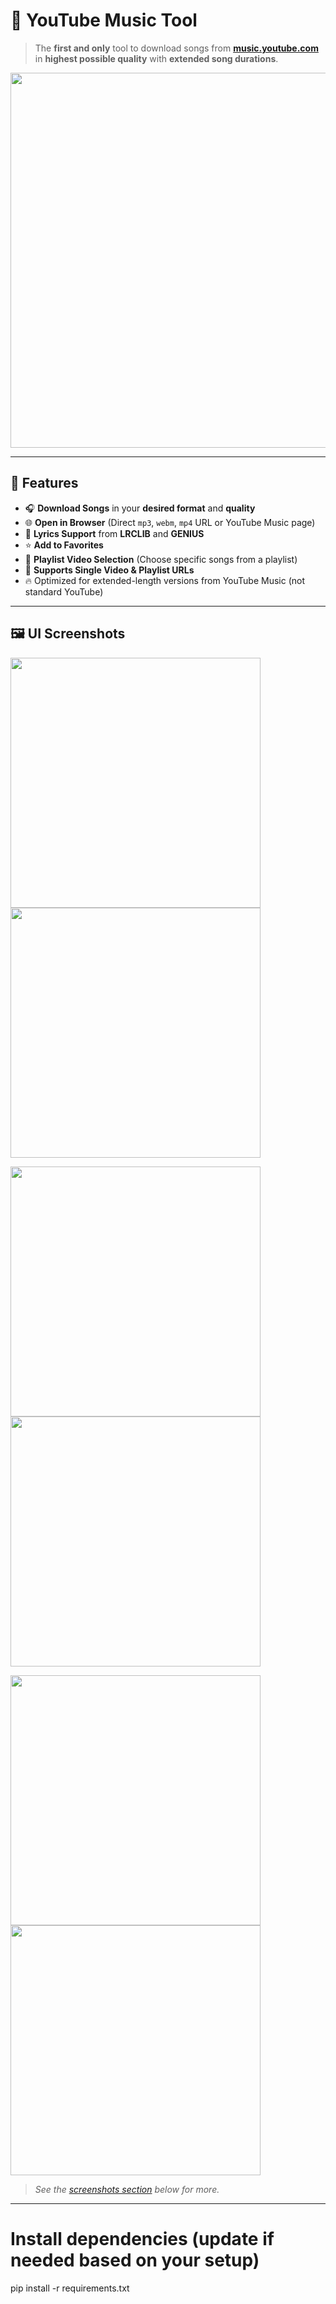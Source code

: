 # 🎵 YouTube Music Tool

> The **first and only** tool to download songs from [**music.youtube.com**](https://music.youtube.com) in **highest possible quality** with **extended song durations**.

<div align="center">
  <img src="https://github.com/user-attachments/assets/8b7ace87-ebf5-4037-919b-fd84d2ef3f48" width="600" />
</div>

---

## 🚀 Features

- 🎧 **Download Songs** in your **desired format** and **quality**
- 🌐 **Open in Browser** (Direct `mp3`, `webm`, `mp4` URL or YouTube Music page)
- 🎤 **Lyrics Support** from **LRCLIB** and **GENIUS**
- ⭐️ **Add to Favorites**
- 📃 **Playlist Video Selection** (Choose specific songs from a playlist)
- 🔗 **Supports Single Video & Playlist URLs**
- 🔥 Optimized for extended-length versions from YouTube Music (not standard YouTube)

---

## 🖼️ UI Screenshots

<p float="left">
  <img src="https://github.com/user-attachments/assets/26f4f272-1b2f-4225-8707-a73c55548faf" width="400" />
  <img src="https://github.com/user-attachments/assets/8c0ab2a5-7b26-417e-8b8e-c279840211b7" width="400" />
</p>
<p float="left">
  <img src="https://github.com/user-attachments/assets/fcd5e7e9-e8d4-4d0d-b90c-ae3d7b356fdd" width="400" />
  <img src="https://github.com/user-attachments/assets/3ab553fa-76ac-4ce2-ad8f-f67944c8e68e" width="400" />
</p>
<p float="left">
  <img src="https://github.com/user-attachments/assets/f5b40547-24b9-47c7-9f44-ab5d5fd9a4c8" width="400" />
  <img src="https://github.com/user-attachments/assets/53f57531-5d51-4af9-89bd-28f25ea9b204" width="400" />
</p>

> _See the [screenshots section](#more-screenshots) below for more._

---

# Install dependencies (update if needed based on your setup)
pip install -r requirements.txt
